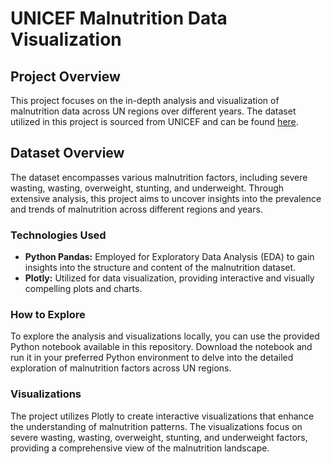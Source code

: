 <!DOCTYPE html>
<html lang="en">
<head>
  <meta charset="UTF-8">
  <meta name="viewport" content="width=device-width, initial-scale=1.0">
</head>
<body>

  <h1>UNICEF Malnutrition Data Visualization</h1>
  <h2>Project Overview</h2>

  <p>This project focuses on the in-depth analysis and visualization of malnutrition data across UN regions over different years. The dataset utilized in this project is sourced from UNICEF and can be found <a href="https://colab.research.google.com/corgiredirector?site=https%3A%2F%2Fdata.unicef.org%2Fresources%2Fdataset%2Fmalnutrition-data%2F">here</a>.</p>

  <h2>Dataset Overview</h2>

  <p>The dataset encompasses various malnutrition factors, including severe wasting, wasting, overweight, stunting, and underweight. Through extensive analysis, this project aims to uncover insights into the prevalence and trends of malnutrition across different regions and years.</p>

  <h3>Technologies Used</h3>

  <ul>
    <li><strong>Python Pandas:</strong> Employed for Exploratory Data Analysis (EDA) to gain insights into the structure and content of the malnutrition dataset.</li>
    <li><strong>Plotly:</strong> Utilized for data visualization, providing interactive and visually compelling plots and charts.</li>
  </ul>

  <h3>How to Explore</h3>

  <p>To explore the analysis and visualizations locally, you can use the provided Python notebook available in this repository. Download the notebook and run it in your preferred Python environment to delve into the detailed exploration of malnutrition factors across UN regions.</p>

  <h3>Visualizations</h3>

  <p>The project utilizes Plotly to create interactive visualizations that enhance the understanding of malnutrition patterns. The visualizations focus on severe wasting, wasting, overweight, stunting, and underweight factors, providing a comprehensive view of the malnutrition landscape.</p>

</body>
</html>
